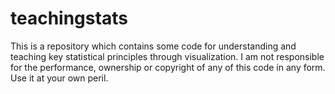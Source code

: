 teachingstats
=============

This is a repository which contains some code for understanding and teaching key statistical principles through visualization. I am not responsible for the performance, ownership or copyright of any of this code in any form. Use it at your own peril.
